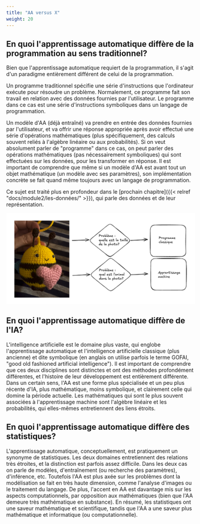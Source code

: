 ```yaml
---
title: "AA versus X"
weight: 20
---
```


## En quoi l'apprentissage automatique diffère de la programmation au sens traditionnel?

Bien que l'apprentissage automatique requiert de la programmation, il s'agit
d'un paradigme entièrement différent de celui de la programmation.

Un programme traditionnel spécifie une série d'instructions que l'ordinateur
exécute pour résoudre un problème. Normalement, ce programme fait son travail en
relation avec des données fournies par l'utilisateur. Le programme dans ce cas
est une série d'instructions symboliques dans un langage de programmation.

Un modèle d'AA (déjà entraîné) va prendre en entrée des données fournies par
l'utilisateur, et va offrir une réponse appropriée après avoir effectué une
série d'opérations mathématiques (plus spécifiquement, des calculs souvent
reliés à l'algèbre linéaire ou aux probabilités). Si on veut absolument parler
de "programme" dans ce cas, on peut parler des opérations mathématiques (pas
nécessairement symboliques) qui sont effectuées sur les données, pour les
transformer en réponse. Il est important de comprendre que même si un modèle
d'AA est avant tout un objet mathématique (un modèle avec ses paramètres), son
implémentation concrète se fait quand même toujours avec un langage de
programmation.

Ce sujet est traité plus en profondeur dans le [prochain chapitre]({{< relref
"docs/module2/les-données/" >}}), qui parle des données et de leur
représentation.

![](/images/module2/abeille.png)

## En quoi l'apprentissage automatique diffère de l'IA?

L'intelligence artificielle est le domaine plus vaste, qui englobe
l'apprentissage automatique et l'intelligence artificielle classique (plus
ancienne) et dite symbolique (en anglais on utilise parfois le terme
GOFAI, "good old fashioned artificial intelligence"). Il est important
de comprendre que ces deux disciplines sont distinctes et ont des
méthodes profondément différentes, et l'histoire de leur développement
est entièrement différente. Dans un certain sens, l'AA est une forme
plus spécialisée et un peu plus récente d'IA, plus mathématique, moins
symbolique, et clairement celle qui domine la période actuelle. Les
mathématiques qui sont le plus souvent associées à l'apprentissage
machine sont l'algèbre linéaire et les probabilités, qui elles-mêmes
entretiennent des liens étroits.

## En quoi l'apprentissage automatique diffère des statistiques?

L'apprentissage automatique, conceptuellement, est pratiquement un
synonyme de statistiques. Les deux domaines entretiennent des
relations très étroites, et la distinction est parfois assez
difficile. Dans les deux cas on parle de modèles, d'entraînement (ou
recherche des paramètres), d'inférence, etc. Toutefois l'AA est plus
axée sur les problèmes dont la modélisation se fait en très haute
dimension, comme l'analyse d'images ou le traitement du langage. De
plus, l'accent en AA est davantage mis sur les aspects
computationnels, par opposition aux mathématiques (bien que l'AA
demeure très mathématique en substance). En résumé, les statistiques
ont une saveur mathématique et scientifique, tandis que l'AA a une
saveur plus mathématique et informatique (ou computationnelle).
